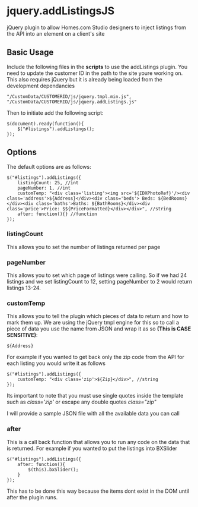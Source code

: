 # jquery.addListingsJS
jQuery plugin to allow Homes.com Studio designers to inject listings from the API into an element on a client's site

## Basic Usage
Include the following files in the **scripts** to use the addListings plugin. You need to update the customer ID in the path to the site youre working on. This also requires jQuery but it is already being loaded from the development dependancies


```
"/CustomData/CUSTOMERID/js/jquery.tmpl.min.js",
"/CustomData/CUSTOMERID/js/jquery.addListings.js"
```

Then to initiate add the following script:


```
$(document).ready(function(){
	$("#listings").addListings();
});
```

## Options
The default options are as follows:


```
$("#listings").addListings({
	listingCount: 25, //int
	pageNumber: 1, //int
	customTemp: "<div class='listing'><img src='${IDXPhotoRef}'/><div class='address'>${Address}</div><div class='beds'> Beds: ${BedRooms}</div><div class='baths'>Baths: ${BathRooms}</div><div class='price'>Price: $${PriceFormatted}</div></div>", //string
	after: function(){} //function
});
```

### listingCount
This allows you to set the number of listings returned per page

### pageNumber
This allows you to set which page of listings were calling. So if we had 24 listings and we set listingCount to 12, setting pageNumber to 2 would return listings 13-24.

### customTemp
This allows you to tell the plugin which pieces of data to return and how to mark them up. We are using the jQuery tmpl engine for this so to call a piece of data you use the name from JSON and wrap it as so **(This is CASE SENSITIVE)**:

```
${Address}
```

For example if you wanted to get back only the zip code from the API for each listing you would write it as follows


```
$("#listings").addListings({
	customTemp: "<div class='zip'>${Zip}</div>", //string
});
```
Its important to note that you must use single quotes inside the template such as *class='zip'* or escape any double quotes *class=\"zip\"*


I will provide a sample JSON file with all the available data you can call

### after
This is a call back function that allows you to run any code on the data that is returned. For example if you wanted to put the listings into BXSlider

```
$("#listings").addListings({
	after: function(){
		$(this).bxSlider();
	}
});
```

This has to be done this way because the items dont exist in the DOM until after the plugin runs.